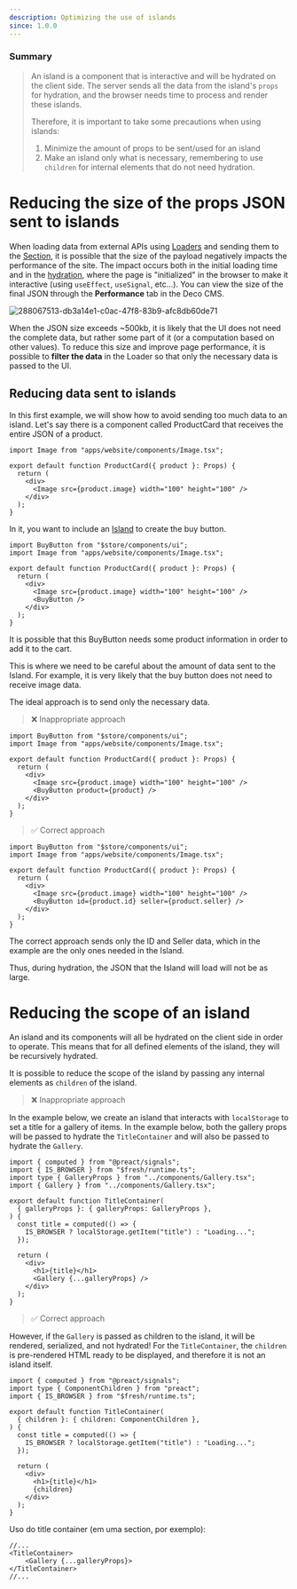 ```yaml
---
description: Optimizing the use of islands
since: 1.0.0
---
```


### Summary

> An island is a component that is interactive and will be hydrated on the
> client side. The server sends all the data from the island's `props` for
> hydration, and the browser needs time to process and render these islands.
>
> Therefore, it is important to take some precautions when using islands:
>
> 1. Minimize the amount of props to be sent/used for an island
> 2. Make an island only what is necessary, remembering to use `children` for
>    internal elements that do not need hydration.

# Reducing the size of the props JSON sent to islands

When loading data from external APIs using [Loaders](/docs/en/concepts/loader)
and sending them to the [Section](/docs/en/concepts/section), it is possible
that the size of the payload negatively impacts the performance of the site. The
impact occurs both in the initial loading time and in the
[hydration](https://blog.saeloun.com/2021/12/16/hydration/), where the page is
"initialized" in the browser to make it interactive (using `useEffect`,
`useSignal`, etc...). You can view the size of the final JSON through the
**Performance** tab in the Deco CMS.

![288067513-db3a14e1-c0ac-47f8-83b9-afc8db60de71](https://github.com/deco-sites/starting/assets/76822093/ec005f5d-4169-4e89-acd0-8c06baf3c80d)

When the JSON size exceeds ~500kb, it is likely that the UI does not need the
complete data, but rather some part of it (or a computation based on other
values). To reduce this size and improve page performance, it is possible to
**filter the data** in the Loader so that only the necessary data is passed to
the UI.

## Reducing data sent to islands

In this first example, we will show how to avoid sending too much data to an
island. Let's say there is a component called ProductCard that receives the
entire JSON of a product.

```tsx
import Image from "apps/website/components/Image.tsx";

export default function ProductCard({ product }: Props) {
  return (
    <div>
      <Image src={product.image} width="100" height="100" />
    </div>
  );
}
```

In it, you want to include an
[Island](https://fresh.deno.dev/docs/concepts/islands) to create the buy button.

```tsx
import BuyButton from "$store/components/ui";
import Image from "apps/website/components/Image.tsx";

export default function ProductCard({ product }: Props) {
  return (
    <div>
      <Image src={product.image} width="100" height="100" />
      <BuyButton />
    </div>
  );
}
```

It is possible that this BuyButton needs some product information in order to
add it to the cart.

This is where we need to be careful about the amount of data sent to the Island.
For example, it is very likely that the buy button does not need to receive
image data.

The ideal approach is to send only the necessary data.

> ❌ Inappropriate approach

```tsx
import BuyButton from "$store/components/ui";
import Image from "apps/website/components/Image.tsx";

export default function ProductCard({ product }: Props) {
  return (
    <div>
      <Image src={product.image} width="100" height="100" />
      <BuyButton product={product} />
    </div>
  );
}
```

> ✅ Correct approach

```tsx
import BuyButton from "$store/components/ui";
import Image from "apps/website/components/Image.tsx";

export default function ProductCard({ product }: Props) {
  return (
    <div>
      <Image src={product.image} width="100" height="100" />
      <BuyButton id={product.id} seller={product.seller} />
    </div>
  );
}
```

The correct approach sends only the ID and Seller data, which in the example are
the only ones needed in the Island.

Thus, during hydration, the JSON that the Island will load will not be as large.

# Reducing the scope of an island

An island and its components will all be hydrated on the client side in order to
operate. This means that for all defined elements of the island, they will be
recursively hydrated.

It is possible to reduce the scope of the island by passing any internal
elements as `children` of the island.

> ❌ Inappropriate approach

In the example below, we create an island that interacts with `localStorage` to
set a title for a gallery of items. In the example below, both the gallery props
will be passed to hydrate the `TitleContainer` and will also be passed to
hydrate the `Gallery`.

```tsx
import { computed } from "@preact/signals";
import { IS_BROWSER } from "$fresh/runtime.ts";
import type { GalleryProps } from "../components/Gallery.tsx";
import { Gallery } from "../components/Gallery.tsx";

export default function TitleContainer(
  { galleryProps }: { galleryProps: GalleryProps },
) {
  const title = computed(() => {
    IS_BROWSER ? localStorage.getItem("title") : "Loading...";
  });

  return (
    <div>
      <h1>{title}</h1>
      <Gallery {...galleryProps} />
    </div>
  );
}
```

> ✅ Correct approach

However, if the `Gallery` is passed as children to the island, it will be
rendered, serialized, and not hydrated! For the `TitleContainer`, the `children`
is pre-rendered HTML ready to be displayed, and therefore it is not an island
itself.

```tsx
import { computed } from "@preact/signals";
import type { ComponentChildren } from "preact";
import { IS_BROWSER } from "$fresh/runtime.ts";

export default function TitleContainer(
  { children }: { children: ComponentChildren },
) {
  const title = computed(() => {
    IS_BROWSER ? localStorage.getItem("title") : "Loading...";
  });

  return (
    <div>
      <h1>{title}</h1>
      {children}
    </div>
  );
}
```

Uso do title container (em uma section, por exemplo):

```tsx
//...
<TitleContainer>
    <Gallery {...galleryProps}>
</TitleContainer>
//...
```
